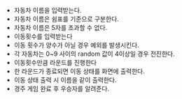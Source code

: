 - 자동차 이름을 입력받는다.
- 자동차 이름은 쉼표를 기준으로 구분한다.
- 자동차 이름은 5자를 초과할 수 없다.
- 이동횟수를 입력받는다
- 이동 횟수가 양수가 아닐 경우 예외를 발생시킨다.
- 각 자동차는 0~9 사이의 random 값이 4이상일 경우 전진한다.
- 이동횟수만큼 라운드를 진행한다
- 한 라운드가 종료되면 이동 상태를 화면에 출력한다.
- 이동 상태 출력 시 이름을 같이 출력한다.
- 경주 게임 완료 후 우승자를 알려준다.